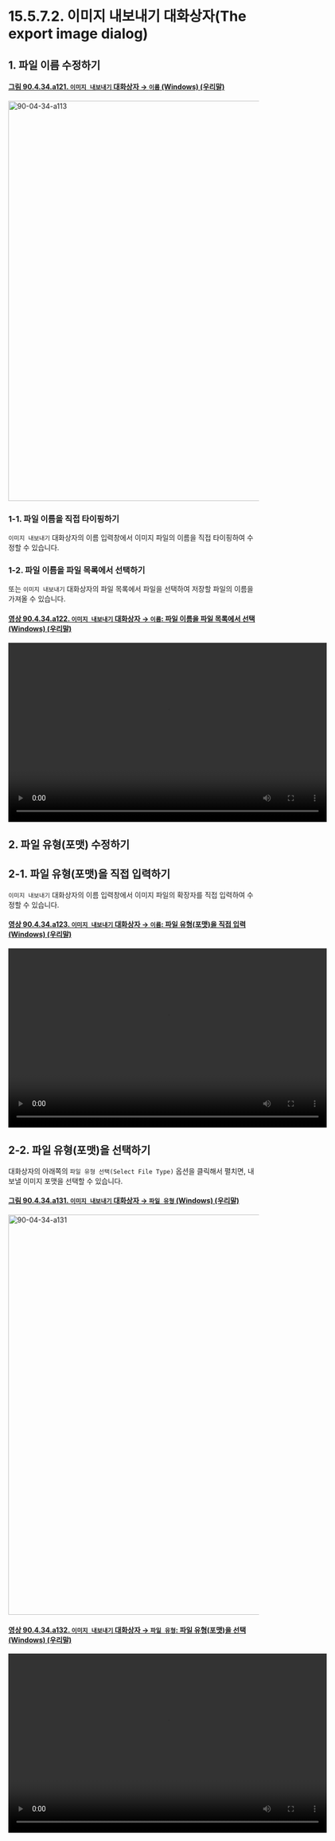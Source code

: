 # 15.5.7.2. 이미지 내보내기 대화상자(The export image dialog)

<a id="15-05-07-02-s1"></a>

## 1. 파일 이름 수정하기

<a id="90-04-34-a121"></a>

#### [그림 90.4.34.a121. `이미지 내보내기` 대화상자 → `이름` (Windows) (우리말)](./90-04-0034-export_as.md#90-04-34-a121)
<img width="950" height="804" alt="90-04-34-a113" src="https://github.com/user-attachments/assets/43dacb2e-4045-4184-906a-9e2ec78b58de" />

<a id="15-05-07-02-s1-01"></a>

### 1-1. 파일 이름을 직접 타이핑하기
`이미지 내보내기` 대화상자의 이름 입력창에서 이미지 파일의 이름을 직접 타이핑하여 수정할 수 있습니다.

<a id="15-05-07-02-s1-02"></a>

### 1-2. 파일 이름을 파일 목록에서 선택하기
또는 `이미지 내보내기` 대화상자의 파일 목록에서 파일을 선택하여 저장할 파일의 이름을 가져올 수 있습니다.

<a id="90-04-34-a122"></a>

#### [영상 90.4.34.a122. `이미지 내보내기` 대화상자 → `이름`: 파일 이름을 파일 목록에서 선택 (Windows) (우리말)](./90-04-0034-export_as.md#90-04-34-a122)
<video controls="controls" width="640" height="360" src="https://github.com/user-attachments/assets/6c9e7221-4835-474b-ab24-08f9761fb6f0"></video>

<a id="15-05-07-02-s2"></a>

## 2. 파일 유형(포맷) 수정하기

<a id="15-05-07-02-s2-01"></a>

## 2-1. 파일 유형(포맷)을 직접 입력하기
`이미지 내보내기` 대화상자의 이름 입력창에서 이미지 파일의 확장자를 직접 입력하여 수정할 수 있습니다.

<a id="90-04-34-a123"></a>

#### [영상 90.4.34.a123. `이미지 내보내기` 대화상자 → `이름`: 파일 유형(포맷)을 직접 입력 (Windows) (우리말)](./90-04-0034-export_as.md#90-04-34-a123)
<video controls="controls" width="640" height="360" src="https://github.com/user-attachments/assets/dc87e8ba-e507-44f7-ae36-4e4d3b3a09b6"></video>

<a id="15-05-07-02-s2-02"></a>

## 2-2. 파일 유형(포맷)을 선택하기
대화상자의 아래쪽의 `파일 유형 선택(Select File Type)` 옵션을 클릭해서 펼치면, 내보낼 이미지 포맷을 선택할 수 있습니다.

<a id="90-04-34-a131"></a>

#### [그림 90.4.34.a131. `이미지 내보내기` 대화상자 → `파일 유형` (Windows) (우리말)](./90-04-0034-export_as.md#90-04-34-a131)
<img width="950" height="804" alt="90-04-34-a131" src="https://github.com/user-attachments/assets/8420108c-f4b2-4c90-a76b-8aa1f3071be3" />

<a id="90-04-34-a132"></a>

#### [영상 90.4.34.a132. `이미지 내보내기` 대화상자 → `파일 유형`: 파일 유형(포맷)을 선택 (Windows) (우리말)](./90-04-0034-export_as.md#90-04-34-a132)
<video controls="controls" width="640" height="360" src="https://github.com/user-attachments/assets/e1535365-9c16-4981-a514-c3ec5153c34b"></video>